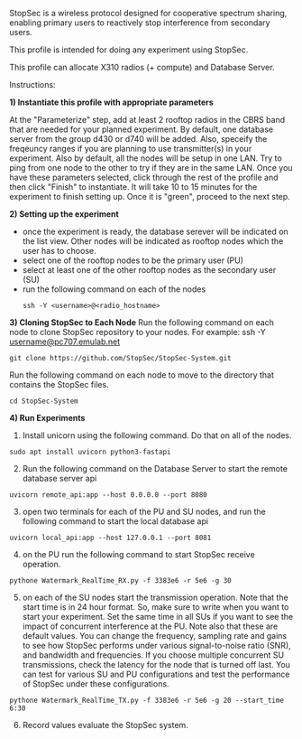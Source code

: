 StopSec is a wireless protocol designed for cooperative spectrum sharing, enabling primary users to reactively stop interference from secondary users.

This profile is intended for doing any experiment using StopSec. 

This profile can allocate X310 radios (+ compute) and Database Server.

Instructions:

**1) Instantiate this profile with appropriate parameters**

At the "Parameterize" step, add at least 2 rooftop radios in the CBRS band that are needed for your planned experiment. By default, one database server from the group d430 or d740 will be added. 
Also, speceify the freqeuncy ranges if you are planning to use transmitter(s) in your experiment. Also by default, all the nodes will be setup in one LAN. Try to ping from one node to the other to try if they are in the same LAN.
Once you have these parameters selected, click through the rest of the profile and then click "Finish" to instantiate.  It will take 10 to 15 minutes for the experiment to finish setting up.  Once it is "green", proceed to the next step.

**2) Setting up the experiment**
- once the experiment is ready, the database serever will be indicated on the list view. Other nodes will be indicated as rooftop nodes which the user has to choose. 
- select one of the rooftop nodes to be the primary user (PU)
- select at least one of the other rooftop nodes as the secondary user (SU)
- run the following command on each of the nodes
  ```
  ssh -Y <username>@<radio_hostname>
  ```
  
**3) Cloning StopSec to Each Node**
Run the following command on each node to clone StopSec repository to your nodes. For example: ssh -Y username@pc707.emulab.net
  ```
git clone https://github.com/StopSec/StopSec-System.git
  ```
Run the following command on each node to move to the directory that contains the StopSec files.

  ```
cd StopSec-System
  ```

**4) Run Experiments**
1) Install unicorn using the following command. Do that on all of the nodes.
```
sudo apt install uvicorn python3-fastapi
```
2) Run the following command on the Database Server to start the remote database server api
```
uvicorn remote_api:app --host 0.0.0.0 --port 8080
```
3) open two terminals for each of the PU and SU nodes, and run the following command to start the local database api
```
uvicorn local_api:app --host 127.0.0.1 --port 8081
```
4) on the PU run the following command to start StopSec receive operation. 
```
pythone Watermark_RealTime_RX.py -f 3383e6 -r 5e6 -g 30
```
5) on each of the SU nodes start the transmission operation. Note that the start time is in 24 hour format. So, make sure to write when you want to start your experiment. Set the same time in all SUs if you want to see the impact of concurrent interference at the PU. Note also that these are default values. You can change the frequency, sampling rate and gains to see how StopSec performs under various signal-to-noise ratio (SNR), and bandwidth and frequencies. If you choose multiple concurrent SU transmissions, check the latency for the node that is turned off last. You can test for various SU and PU configurations and test the performance of StopSec under these configurations. 
```
pythone Watermark_RealTime_TX.py -f 3383e6 -r 5e6 -g 20 --start_time 6:30
```
6) Record values evaluate the StopSec system. 

